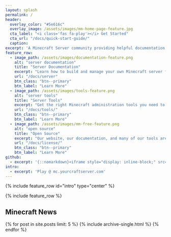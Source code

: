 ```yaml
---
layout: splash
permalink: /
header:
  overlay_color: "#5e616c"
  overlay_image: /assets/images/mm-home-page-feature.jpg
  cta_label: "<i class='fas fa-play'></i> Get Started"
  cta_url: "/docs/quick-start-guide/"
  caption:
excerpt: 'A Minecraft Server community providing helpful documentation and open source tools for running Minecraft servers.<br /> <small>Currently Running: Spigot v1.12.2</small><br /><br />'
feature_row:
  - image_path: /assets/images/documentation-feature.png
    alt: "server documentation"
    title: "Server Documentation"
    excerpt: "Learn how to build and manage your own Minecraft server for your friends and family, or learn to build a large public Minecraft server community."
    url: "/docs/server"
    btn_class: "btn--primary"
    btn_label: "Learn More"
  - image_path: /assets/images/tools-feature.png
    alt: "server tools"
    title: "Server Tools"
    excerpt: "Get the right Minecraft administration tools you need to build and manage your Minecraft server, as well as tools to help manage your server community."
    url: "/docs/tools/"
    btn_class: "btn--primary"
    btn_label: "Learn More"
  - image_path: /assets/images/mm-free-feature.png
    alt: "open source"
    title: "Open Source"
    excerpt: "Our website, our documentation, and many of our tools are Open Source to allow easy access to building a Minecraft server community of your own."
    url: "/docs/license/"
    btn_class: "btn--primary"
    btn_label: "Learn More"
github:
  - excerpt: '{::nomarkdown}<iframe style="display: inline-block;" src="https://ghbtns.com/github-btn.html?user=sk33lz&repo=yourcraftserver&type=star&count=true&size=large" frameborder="0" scrolling="0" width="160px" height="30px"></iframe> <iframe style="display: inline-block;" src="https://ghbtns.com/github-btn.html?user=sk33lz&repo=yourcraftserver&type=fork&count=true&size=large" frameborder="0" scrolling="0" width="158px" height="30px"></iframe>{:/nomarkdown}'
intro:
  - excerpt: 'Play @ mc.yourcraftserver.com'
---
```


{% include feature_row id="intro" type="center" %}

{% include feature_row %}

<h2>Minecraft News</h2>

{% for post in site.posts limit: 5 %}
  {% include archive-single.html %}
{% endfor %}
